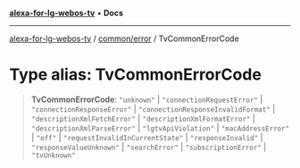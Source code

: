 [**alexa-for-lg-webos-tv**](../../../README.md) • **Docs**

***

[alexa-for-lg-webos-tv](../../../modules.md) / [common/error](../README.md) / TvCommonErrorCode

# Type alias: TvCommonErrorCode

> **TvCommonErrorCode**: `"unknown"` \| `"connectionRequestError"` \| `"connectionResponseError"` \| `"connectionResponseInvalidFormat"` \| `"descriptionXmlFetchError"` \| `"descriptionXmlFormatError"` \| `"descriptionXmlParseError"` \| `"lgtvApiViolation"` \| `"macAddressError"` \| `"off"` \| `"requestInvalidInCurrentState"` \| `"responseInvalid"` \| `"responseValueUnknown"` \| `"searchError"` \| `"subscriptionError"` \| `"tvUnknown"`

